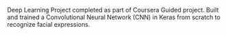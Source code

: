Deep Learning Project completed as part of Coursera Guided project. Built and trained a Convolutional Neural Network (CNN) in Keras from scratch to recognize facial expressions.
